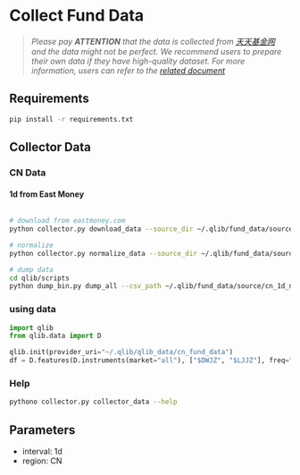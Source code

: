 # Collect Fund Data

> *Please pay **ATTENTION** that the data is collected from [天天基金网](https://fund.eastmoney.com/) and the data might not be perfect. We recommend users to prepare their own data if they have high-quality dataset. For more information, users can refer to the [related document](https://qlib.readthedocs.io/en/latest/component/data.html#converting-csv-format-into-qlib-format)*

## Requirements

```bash
pip install -r requirements.txt
```

## Collector Data


### CN Data

#### 1d from East Money

```bash

# download from eastmoney.com
python collector.py download_data --source_dir ~/.qlib/fund_data/source/cn_data --region CN --start 2020-11-01 --end 2020-11-10 --delay 0.1 --interval 1d

# normalize
python collector.py normalize_data --source_dir ~/.qlib/fund_data/source/cn_data --normalize_dir ~/.qlib/fund_data/source/cn_1d_nor --region CN --interval 1d --date_field_name FSRQ

# dump data
cd qlib/scripts
python dump_bin.py dump_all --csv_path ~/.qlib/fund_data/source/cn_1d_nor --qlib_dir ~/.qlib/qlib_data/cn_fund_data --freq day --date_field_name FSRQ --include_fields DWJZ,LJJZ

```

### using data

```python
import qlib
from qlib.data import D

qlib.init(provider_uri="~/.qlib/qlib_data/cn_fund_data")
df = D.features(D.instruments(market="all"), ["$DWJZ", "$LJJZ"], freq="day")
```


### Help
```bash
pythono collector.py collector_data --help
```

## Parameters

- interval: 1d
- region: CN
